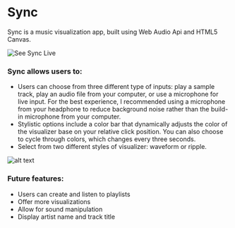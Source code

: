# Sync

Sync is a music visualization app, built using Web Audio Api and HTML5 Canvas.

![See Sync Live](https://thuydao.me/sync/)

### Sync allows users to:
* Users can choose from three different type of inputs: play a sample track, play an audio file from your computer, or use a microphone for live input. For the best experience, I recommended using a microphone from your headphone to reduce background noise rather than the build-in microphone from your computer.
* Stylistic options include a color bar that dynamically adjusts the color of the visualizer base on your relative click position. You can also choose to cycle through colors, which changes every three seconds.
* Select from two different styles of visualizer: waveform or ripple.

![alt text](sync/sync_playfile.gif)

### Future features:
* Users can create and listen to playlists
* Offer more visualizations
* Allow for sound manipulation
* Display artist name and track title
